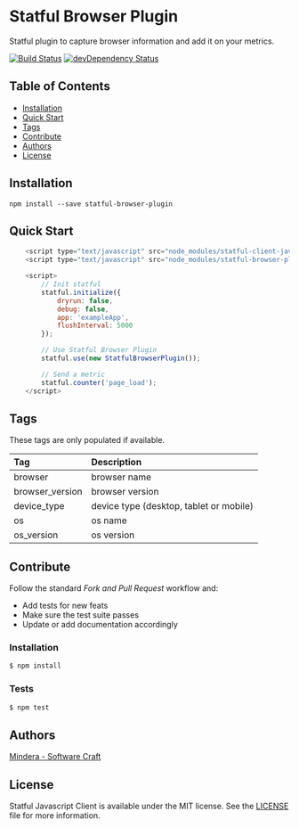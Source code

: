 # Statful Browser Plugin

Statful plugin to capture browser information and add it on your metrics.

[![Build Status](https://travis-ci.org/statful/statful-browser-plugin.svg?branch=master)](https://travis-ci.org/statful/statful-browser-plugin)
[![devDependency Status](https://david-dm.org/statful/statful-browser-plugin/dev-status.svg)](https://david-dm.org/statful/statful-browser-plugin#info=devDependencies)


## Table of Contents

* [Installation](#installation)
* [Quick Start](#quick-start)
* [Tags](#tags)
* [Contribute](#contribute)
* [Authors](#authors)
* [License](#license)

## Installation

```
npm install --save statful-browser-plugin
```

## Quick Start

```javascript
    <script type="text/javascript" src="node_modules/statful-client-javascript/dist/statful.umd.min.js"></script>
    <script type="text/javascript" src="node_modules/statful-browser-plugin/dist/statful-browser-plugin.umd.min.js"></script>

    <script>
        // Init statful
        statful.initialize({
            dryrun: false,
            debug: false,
            app: 'exampleApp',
            flushInterval: 5000
        });

        // Use Statful Browser Plugin
        statful.use(new StatfulBrowserPlugin());

        // Send a metric
        statful.counter('page_load');
    </script>
```

## Tags
These tags are only populated if available.

| Tag | Description |
|:---|:---|
| browser | browser name |
| browser_version | browser version | 
| device_type | device type (desktop, tablet or mobile)|
| os | os name| 
| os_version | os version| 


## Contribute

Follow the standard *Fork and Pull Request* workflow and:

* Add tests for new feats
* Make sure the test suite passes
* Update or add documentation accordingly

### Installation

```bash
$ npm install
```

### Tests

```bash
$ npm test
```

## Authors

[Mindera - Software Craft](https://github.com/Mindera)

## License

Statful Javascript Client is available under the MIT license. See the [LICENSE](https://raw.githubusercontent.com/statful/statful-browser-plugin/master/LICENSE) file for more information.

